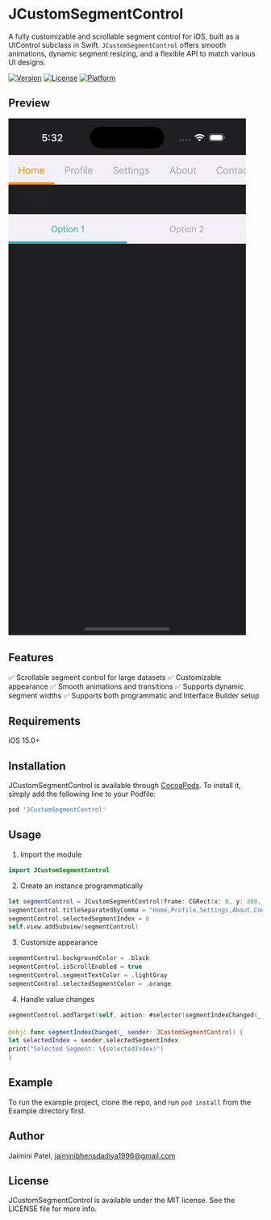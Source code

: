 # JCustomSegmentControl

A fully customizable and scrollable segment control for iOS, built as a UIControl subclass in Swift. `JCustomSegmentControl` offers smooth animations, dynamic segment resizing, and a flexible API to match various UI designs.

[![Version](https://img.shields.io/cocoapods/v/JCustomSegmentControl.svg?style=flat)](https://cocoapods.org/pods/JCustomSegmentControl)
[![License](https://img.shields.io/cocoapods/l/JCustomSegmentControl.svg?style=flat)](https://cocoapods.org/pods/JCustomSegmentControl)
[![Platform](https://img.shields.io/cocoapods/p/JCustomSegmentControl.svg?style=flat)](https://cocoapods.org/pods/JCustomSegmentControl)

## Preview

![Custom Segment](JCustomSegmentControl/Assets/demo-gif.gif)


## Features

✅ Scrollable segment control for large datasets
✅ Customizable appearance
✅ Smooth animations and transitions
✅ Supports dynamic segment widths
✅ Supports both programmatic and Interface Builder setup


## Requirements

iOS 15.0+

## Installation

JCustomSegmentControl is available through [CocoaPods](https://cocoapods.org). To install
it, simply add the following line to your Podfile:

```ruby
pod 'JCustomSegmentControl'
```
## Usage

1. Import the module

```swift
import JCustomSegmentControl
```

2. Create an instance programmatically

```swift
let segmentControl = JCustomSegmentControl(frame: CGRect(x: 0, y: 200, width: UIScreen().bounds.width, height: 45))
segmentControl.titleSeparatedbyComma = "Home,Profile,Settings,About,Contact,Help,Privacy,Terms,FAQ,Support"
segmentControl.selectedSegmentIndex = 0
self.view.addSubview(segmentControl)
```

3. Customize appearance

```swift
segmentControl.backgroundColor = .black
segmentControl.isScrollEnabled = true
segmentControl.segmentTextColor = .lightGray
segmentControl.selectedSegmentColor = .orange
```
4. Handle value changes

```swift
segmentControl.addTarget(self, action: #selector(segmentIndexChanged(_:)), for: .valueChanged)

@objc func segmentIndexChanged(_ sender: JCustomSegmentControl) {
let selectedIndex = sender.selectedSegmentIndex
print("Selected Segment: \(selectedIndex)")
}
```

## Example

To run the example project, clone the repo, and run `pod install` from the Example directory first.

## Author

Jaimini Patel,
jaiminibhensdadiya1996@gmail.com

## License

JCustomSegmentControl is available under the MIT license. See the LICENSE file for more info.
